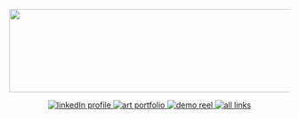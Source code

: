 <img src="https://wallpapers.com/images/hd/pink-solid-color-625ntfjzqib0tpk2.jpg" height="150" width="2000"/>

<p align="center"> 
<a href="https://linkedin.com/in/ongoreba">
<picture>
  <source media="(prefers-color-scheme: dark)" srcset="https://img.icons8.com/?size=40&id=8808&format=png&color=ffceeb">
  <img alt="linkedIn profile" src="https://img.icons8.com/?size=40&id=8808&format=png&color=c33c82">
</picture>
</a>
<a href="https://ongoreba.artstation.com/">
<picture>
  <source media="(prefers-color-scheme: dark)" srcset="https://img.icons8.com/?size=40&id=pB77uEobJRjy&format=png&color=ffceeb">
  <img alt="art portfolio" src="https://img.icons8.com/?size=40&id=pB77uEobJRjy&format=png&color=c33c82">
</picture>
</a>
<a href="https://vimeo.com/907978064">
<picture>
  <source media="(prefers-color-scheme: dark)" srcset="https://img.icons8.com/?size=40&id=38250&format=png&color=ffceeb">
  <img alt="demo reel" src="https://img.icons8.com/?size=40&id=38250&format=png&color=c33c82">
</picture>
</a>
<a href="https://ongoreba.carrd.co/">
<picture>
  <source media="(prefers-color-scheme: dark)"
  srcset="https://img.icons8.com/?size=40&id=0GU4b5gZ4PdA&format=png&color=ffceeb">
  <img alt="all links" src="https://img.icons8.com/?size=40&id=0GU4b5gZ4PdA&format=png&color=c33c82">
</picture>
</a>
</p>

<!--
**ongoreba/ongoreba** is a ✨ _special_ ✨ repository because its `README.md` (this file) appears on your GitHub profile.

Here are some ideas to get you started:

- 🔭 I’m currently working on ...
- 🌱 I’m currently learning ...
- 👯 I’m looking to collaborate on ...
- 🤔 I’m looking for help with ...
- 💬 Ask me about ...
- 📫 How to reach me: ...
- 😄 Pronouns: ...
- ⚡ Fun fact: ...
-->
